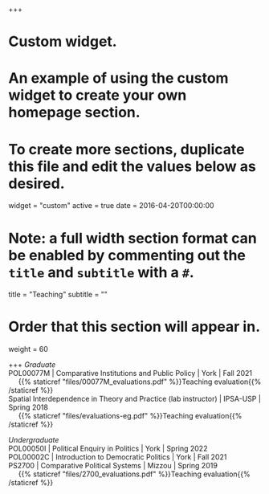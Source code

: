 +++
# Custom widget.
# An example of using the custom widget to create your own homepage section.
# To create more sections, duplicate this file and edit the values below as desired.
widget = "custom"
active = true
date = 2016-04-20T00:00:00

# Note: a full width section format can be enabled by commenting out the `title` and `subtitle` with a `#`.
title = "Teaching"
subtitle = ""

# Order that this section will appear in.
weight = 60

+++
*Graduate*  
POL00077M | Comparative Institutions and Public Policy | York | Fall 2021  
&nbsp;&nbsp;&nbsp;&nbsp;&nbsp;{{% staticref "files/00077M_evaluations.pdf" %}}Teaching evaluation{{% /staticref %}}  
Spatial Interdependence in Theory and Practice (lab instructor) | IPSA-USP | Spring 2018  
&nbsp;&nbsp;&nbsp;&nbsp;&nbsp;{{% staticref "files/evaluations-eg.pdf" %}}Teaching evaluation{{% /staticref %}}  

*Undergraduate*  
POL00050I | Political Enquiry in Politics | York | Spring 2022  
POL00002C | Introduction to Democratic Politics | York | Fall 2021  
PS2700 | Comparative Political Systems | Mizzou | Spring 2019  
&nbsp;&nbsp;&nbsp;&nbsp;&nbsp;{{% staticref "files/2700_evaluations.pdf" %}}Teaching evaluation{{% /staticref %}}
